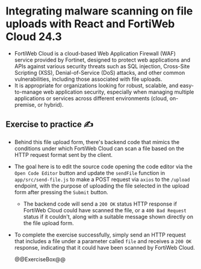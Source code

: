 # Integrating malware scanning on file uploads with React and FortiWeb Cloud 24.3

* FortiWeb Cloud is a cloud-based Web Application Firewall (WAF) service provided by Fortinet, designed to protect web applications and APIs against various security threats such as SQL injection, Cross-Site Scripting (XSS), Denial-of-Service (DoS) attacks, and other common vulnerabilities, including those associated with file uploads.
* It is appropriate for organizations looking for robust, scalable, and easy-to-manage web application security, especially when managing multiple applications or services across different environments (cloud, on-premise, or hybrid).

## Exercise to practice :writing_hand:

* Behind this file upload form, there's backend code that mimics the conditions under which FortiWeb Cloud can scan a file based on the HTTP request format sent by the client.
* The goal here is to edit the source code opening the code editor via the `Open Code Editor` button and update the `sendFile` function in `app/src/send-file.js` to make a POST request via `axios` to the `/upload` endpoint, with the purpose of uploading the file selected in the upload form after pressing the `Submit` button.
  * The backend code will send a `200 OK` status HTTP response if FortiWeb Cloud could have scanned the file, or a `400 Bad Request` status if it couldn't, along with a suitable message shown directly on the file upload form.
* To complete the exercise successfully, simply send an HTTP request that includes a file under a parameter called `file` and receives a `200 OK` response, indicating that it could have been scanned by FortiWeb Cloud.

  @@ExerciseBox@@
